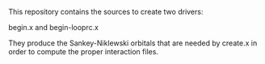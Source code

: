 This repository contains the sources to create two drivers:

begin.x and begin-looprc.x

They produce the Sankey-Niklewski orbitals that are needed by 
create.x in order to compute the proper interaction files.